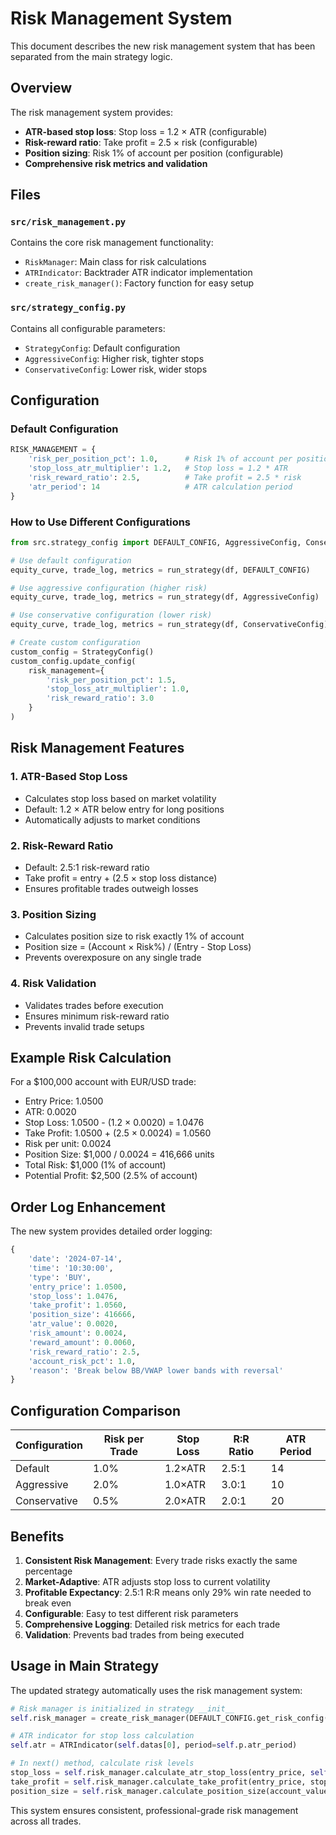 # Risk Management System

This document describes the new risk management system that has been separated from the main strategy logic.

## Overview

The risk management system provides:
- **ATR-based stop loss**: Stop loss = 1.2 × ATR (configurable)
- **Risk-reward ratio**: Take profit = 2.5 × risk (configurable)
- **Position sizing**: Risk 1% of account per position (configurable)
- **Comprehensive risk metrics and validation**

## Files

### `src/risk_management.py`
Contains the core risk management functionality:
- `RiskManager`: Main class for risk calculations
- `ATRIndicator`: Backtrader ATR indicator implementation
- `create_risk_manager()`: Factory function for easy setup

### `src/strategy_config.py`
Contains all configurable parameters:
- `StrategyConfig`: Default configuration
- `AggressiveConfig`: Higher risk, tighter stops
- `ConservativeConfig`: Lower risk, wider stops

## Configuration

### Default Configuration
```python
RISK_MANAGEMENT = {
    'risk_per_position_pct': 1.0,      # Risk 1% of account per position
    'stop_loss_atr_multiplier': 1.2,   # Stop loss = 1.2 * ATR
    'risk_reward_ratio': 2.5,          # Take profit = 2.5 * risk
    'atr_period': 14                   # ATR calculation period
}
```

### How to Use Different Configurations

```python
from src.strategy_config import DEFAULT_CONFIG, AggressiveConfig, ConservativeConfig

# Use default configuration
equity_curve, trade_log, metrics = run_strategy(df, DEFAULT_CONFIG)

# Use aggressive configuration (higher risk)
equity_curve, trade_log, metrics = run_strategy(df, AggressiveConfig)

# Use conservative configuration (lower risk)
equity_curve, trade_log, metrics = run_strategy(df, ConservativeConfig)

# Create custom configuration
custom_config = StrategyConfig()
custom_config.update_config(
    risk_management={
        'risk_per_position_pct': 1.5,
        'stop_loss_atr_multiplier': 1.0,
        'risk_reward_ratio': 3.0
    }
)
```

## Risk Management Features

### 1. ATR-Based Stop Loss
- Calculates stop loss based on market volatility
- Default: 1.2 × ATR below entry for long positions
- Automatically adjusts to market conditions

### 2. Risk-Reward Ratio
- Default: 2.5:1 risk-reward ratio
- Take profit = entry + (2.5 × stop loss distance)
- Ensures profitable trades outweigh losses

### 3. Position Sizing
- Calculates position size to risk exactly 1% of account
- Position size = (Account × Risk%) / (Entry - Stop Loss)
- Prevents overexposure on any single trade

### 4. Risk Validation
- Validates trades before execution
- Ensures minimum risk-reward ratio
- Prevents invalid trade setups

## Example Risk Calculation

For a $100,000 account with EUR/USD trade:
- Entry Price: 1.0500
- ATR: 0.0020
- Stop Loss: 1.0500 - (1.2 × 0.0020) = 1.0476
- Take Profit: 1.0500 + (2.5 × 0.0024) = 1.0560
- Risk per unit: 0.0024
- Position Size: $1,000 / 0.0024 = 416,666 units
- Total Risk: $1,000 (1% of account)
- Potential Profit: $2,500 (2.5% of account)

## Order Log Enhancement

The new system provides detailed order logging:
```python
{
    'date': '2024-07-14',
    'time': '10:30:00',
    'type': 'BUY',
    'entry_price': 1.0500,
    'stop_loss': 1.0476,
    'take_profit': 1.0560,
    'position_size': 416666,
    'atr_value': 0.0020,
    'risk_amount': 0.0024,
    'reward_amount': 0.0060,
    'risk_reward_ratio': 2.5,
    'account_risk_pct': 1.0,
    'reason': 'Break below BB/VWAP lower bands with reversal'
}
```

## Configuration Comparison

| Configuration | Risk per Trade | Stop Loss | R:R Ratio | ATR Period |
|---------------|----------------|-----------|-----------|------------|
| Default       | 1.0%          | 1.2×ATR   | 2.5:1     | 14         |
| Aggressive    | 2.0%          | 1.0×ATR   | 3.0:1     | 10         |
| Conservative  | 0.5%          | 2.0×ATR   | 2.0:1     | 20         |

## Benefits

1. **Consistent Risk Management**: Every trade risks exactly the same percentage
2. **Market-Adaptive**: ATR adjusts stop loss to current volatility
3. **Profitable Expectancy**: 2.5:1 R:R means only 29% win rate needed to break even
4. **Configurable**: Easy to test different risk parameters
5. **Comprehensive Logging**: Detailed risk metrics for each trade
6. **Validation**: Prevents bad trades from being executed

## Usage in Main Strategy

The updated strategy automatically uses the risk management system:

```python
# Risk manager is initialized in strategy __init__
self.risk_manager = create_risk_manager(DEFAULT_CONFIG.get_risk_config())

# ATR indicator for stop loss calculation
self.atr = ATRIndicator(self.datas[0], period=self.p.atr_period)

# In next() method, calculate risk levels
stop_loss = self.risk_manager.calculate_atr_stop_loss(entry_price, self.atr[0], 'long')
take_profit = self.risk_manager.calculate_take_profit(entry_price, stop_loss, 'long')
position_size = self.risk_manager.calculate_position_size(account_value, entry_price, stop_loss)
```

This system ensures consistent, professional-grade risk management across all trades.
